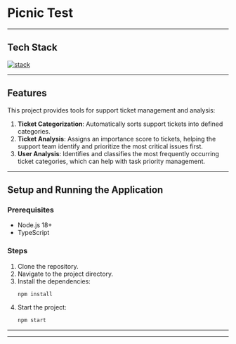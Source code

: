 # Picnic Test

---

## Tech Stack

[![stack](https://skillicons.dev/icons?i=nodejs,typescript&theme=dark&height=120)](https://skillicons.dev)

---

## Features

This project provides tools for support ticket management and analysis:

1. **Ticket Categorization**: Automatically sorts support tickets into defined categories.
2. **Ticket Analysis**: Assigns an importance score to tickets, helping the support team identify and prioritize the most critical issues first.
3. **User Analysis**: Identifies and classifies the most frequently occurring ticket categories, which can help with task priority management.

---

## Setup and Running the Application

### Prerequisites

- Node.js 18+
- TypeScript

### Steps

1. Clone the repository.
2. Navigate to the project directory.
3. Install the dependencies:
   ```bash
   npm install
   ```
4. Start the project:
   ```bash
   npm start
   ```

---


---
